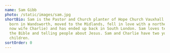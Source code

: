 ```yaml
---
name: Sam Gibb
photo: /static/images/sam.jpg
shortBio: Sam is the Pastor and Church planter of Hope Church Vauxhall. He was
  born in Wandsworth, moved to the Midlands, fell in love with a northerner (his
  now wife Charlie) and has ended up back in South London. Sam loves teaching
  the Bible and telling people about Jesus. Sam and Charlie have two young
  children.
sortOrder: 0
---
```

